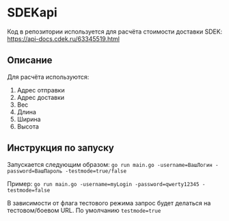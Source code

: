 # SDEKapi
Код в репозитории используется для расчёта стоимости доставки SDEK: https://api-docs.cdek.ru/63345519.html

## Описание
Для расчёта используются:
1. Адрес отправки
2. Адрес доставки
3. Вес
4. Длина
5. Ширина
6. Высота

## Инструкция по запуску
Запускается следующим образом: `go run main.go -username=ВашЛогин -password=ВашПароль -testmode=true/false`

Пример: `go run main.go -username=myLogin -password=qwerty12345 -testmode=false`

В зависимости от флага тестового режима запрос будет делаться на тестовом/боевом URL. По умолчанию `testmode=true`

